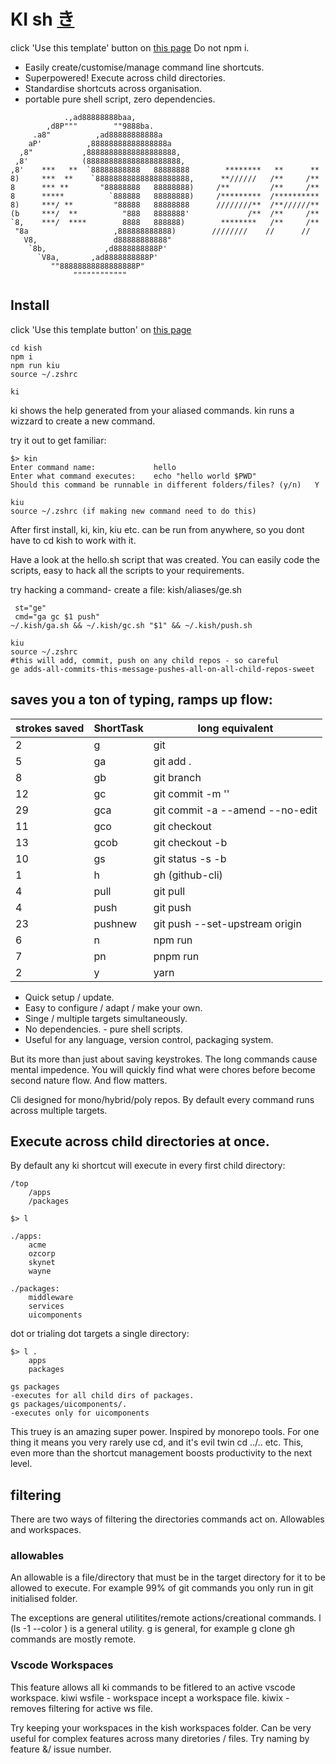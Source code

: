 # KI sh <a href=https://en.wikipedia.org/wiki/Qi > き </a>

click 'Use this template' button on  <a href=https://github.com/ticaboo/kish >this page</a>
Do not npm i.

* Easily create/customise/manage command line shortcuts.
* Superpowered! Execute across child directories.
* Standardise shortcuts across organisation.
* portable pure shell script, zero dependencies.

```
            .,ad88888888baa,
        ,d8P"""        ""9888ba.
     .a8"          ,ad88888888888a
    aP'          ,88888888888888888a
  ,8"           ,88888888888888888888,
 ,8'            (888888888888888888888,
,8'    ***   **  `88888888888   88888888        ********   **      **
8)     ***  **    `888888888888888888888,      **//////   /**     /**
8      *** **       "88888888   88888888)     /**         /**     /**
8      *****          `888888   88888888)     /*********  /**********
8)     ***/ **         "88888   88888888      ////////**  /**//////**
(b     ***/  **          "888   8888888'             /**  /**     /**
`8,    ***/  ****        8888   888888)        ********   /**     /**
 "8a                   ,888888888888)        ////////    //      // 
   V8,                 d88888888888"
    `8b,             ,d8888888888P'
      `V8a,       ,ad8888888888P'  
         ""88888888888888888P"     
              """"""""""""
```

## Install
click 'Use this template button' on  <a href=https://github.com/ticaboo/kish >this page</a>
```
cd kish
npm i
npm run kiu
source ~/.zshrc

ki
```

ki shows the help generated from your aliased commands.
kin runs a wizzard to create a new command.

try it out to get familiar:

```
$> kin
Enter command name:             hello
Enter what command executes:    echo "hello world $PWD" 
Should this command be runnable in different folders/files? (y/n)   Y

kiu
source ~/.zshrc (if making new command need to do this)
```

After first install, ki, kin, kiu etc. can be run from anywhere, so you dont have to 
cd kish to work with it.

Have a look at the hello.sh script that was created. You can easily code the scripts,
easy to hack all the scripts to your requirements.


try hacking a command- create a file: kish/aliases/ge.sh
```
 st="ge"
 cmd="ga gc $1 push"
~/.kish/ga.sh && ~/.kish/gc.sh "$1" && ~/.kish/push.sh  

kiu
source ~/.zshrc
#this will add, commit, push on any child repos - so careful
ge adds-all-commits-this-message-pushes-all-on-all-child-repos-sweet
```

## saves you a ton of typing, ramps up flow:

| strokes saved | ShortTask | long equivalent                 |
| ------------- | --------- | ------------------------------- |
| 2             | g         | git                             |
| 5             | ga        | git add .                       |
| 8             | gb        | git branch                      |
| 12            | gc        | git commit -m ''                |
| 29            | gca       | git commit -a --amend --no-edit |
| 11            | gco       | git checkout                    |
| 13            | gcob      | git checkout -b                 |
| 10            | gs        | git status -s -b                |
| 1             | h         | gh (github-cli)                 |
| 4             | pull      | git pull                        |
| 4             | push      | git push                        |
| 23            | pushnew   | git push --set-upstream origin  |
| 6             | n         | npm run                         |
| 7             | pn        | pnpm run                        |
| 2             | y         | yarn                            |

- Quick setup / update.
- Easy to configure / adapt / make your own.
- Singe / multiple targets simultaneously.
- No dependencies. - pure shell scripts.
- Useful for any language, version control, packaging system.

But its more than just about saving keystrokes. The long commands cause mental impedence. You will quickly find what were chores before become second nature flow. And flow matters.

Cli designed for mono/hybrid/poly repos. By default every command runs across multiple targets.


## Execute across child directories at once.

By default any ki shortcut will execute in every first child directory:
```
/top
    /apps
    /packages

$> l 

./apps:
    acme
    ozcorp
    skynet
    wayne

./packages:
    middleware
    services
    uicomponents
```
dot or trialing dot targets a single directory:
```
$> l .
    apps
    packages

gs packages 
-executes for all child dirs of packages.
gs packages/uicomponents/. 
-executes only for uicomponents
```
This truey is an amazing super power. Inspired by monorepo tools.
For one thing it means you very rarely use cd, and it's evil twin cd ../.. etc.
This, even more than the shortcut management boosts productivity to the next level.





## filtering

There are two ways of filtering the directories commands act on.
Allowables and workspaces.

### allowables
An allowable is a file/directory that must be in the target directory for it to be allowed to execute.
For example 99% of git commands you only run in git initialised folder.

The exceptions are general utilitites/remote actions/creational commands.
l (ls -1 --color ) is a general utility.
g is general, for example g clone
gh commands are mostly remote.



### Vscode Workspaces

This feature allows all ki commands to be fitlered to an active vscode workspace. 
kiwi wsfile - workspace incept a workspace file.
kiwix  - removes filtering for active ws file.

Try keeping your workspaces in the kish workspaces folder. Can be very useful for 
complex features across many diretories / files. Try naming by feature &/ issue number.

